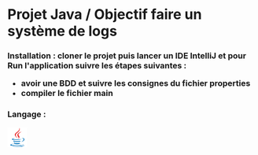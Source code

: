 <h1 align="left">Projet Java / Objectif faire un système de logs</h1>

<h3 align="left">Installation : cloner le projet puis lancer un IDE IntelliJ et pour Run l'application suivre les étapes suivantes :  

  - avoir une BDD et suivre les consignes du fichier properties
  - compiler le fichier main
</h3>

<h3 align="left">Langage :</h3>
<p align="left">
  <a href="https://www.java.com" target="_blank" rel="noreferrer"> <img src="https://raw.githubusercontent.com/devicons/devicon/master/icons/java/java-original.svg" alt="java" width="40" height="40"/> </a>
</p>

